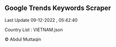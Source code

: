 

## Google Trends Keywords Scraper 
 
Last Update 09-12-2022 , 05:42:40

Country List :
VIETNAM.json



© Abdul Muttaqin 
